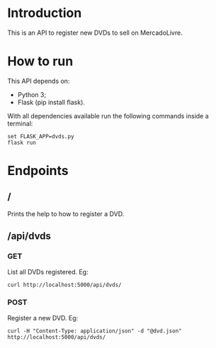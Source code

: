 # Introduction

This is an API to register new DVDs to sell on MercadoLivre.

# How to run

This API depends on:

 - Python 3;
 - Flask (pip install flask).

With all dependencies available run the following commands inside a terminal:

```
set FLASK_APP=dvds.py
flask run
```

# Endpoints

## /

Prints the help to how to register a DVD.

## /api/dvds

### GET

List all DVDs registered. Eg:

```
curl http://localhost:5000/api/dvds/
```

### POST

Register a new DVD. Eg:

```
curl -H "Content-Type: application/json" -d "@dvd.json" http://localhost:5000/api/dvds/
```
